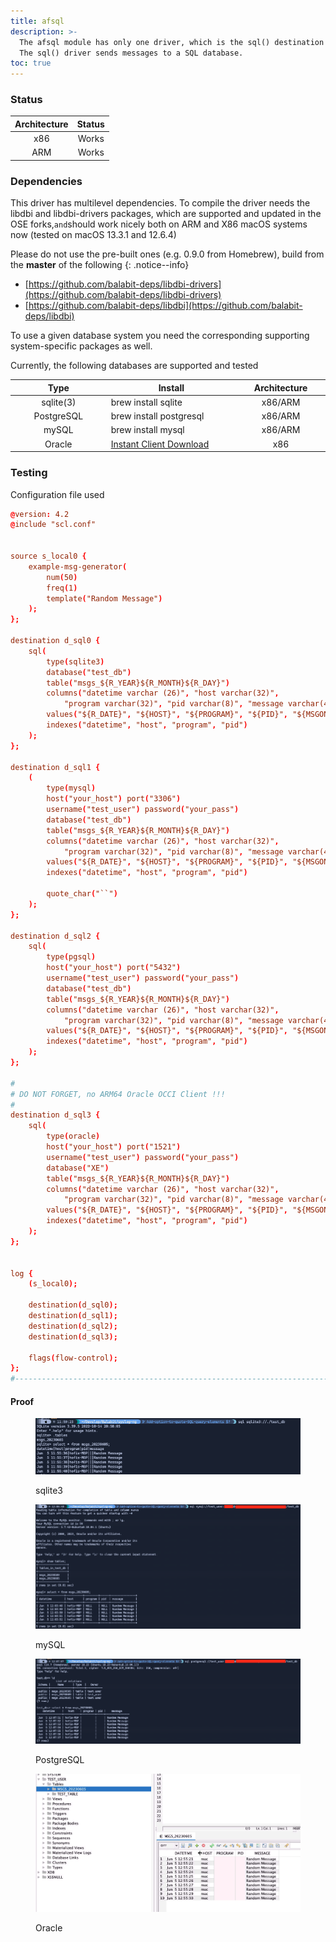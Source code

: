 ```yaml
---
title: afsql
description: >-
  The afsql module has only one driver, which is the sql() destination driver.
  The sql() driver sends messages to a SQL database.
toc: true
---
```


### Status

| Architecture | Status |
| :----------: | :----: |
|      x86     |  Works |
|      ARM     |  Works |

### Dependencies

This driver has multilevel dependencies. To compile the driver needs the libdbi and libdbi-drivers packages, which are supported and updated in the OSE forks,`and`should work nicely both on ARM and X86 macOS systems now (tested on macOS 13.3.1 and 12.6.4)

Please do not use the pre-built ones (e.g. 0.9.0 from Homebrew), build from the **master** of the following
{: .notice--info}

* [https://github.com/balabit-deps/libdbi-drivers](https://github.com/balabit-deps/libdbi-drivers)
* [https://github.com/balabit-deps/libdbi](https://github.com/balabit-deps/libdbi)

To use a given database system you need the corresponding supporting system-specific packages as well.&#x20;

Currently, the following databases are supported and tested

<table>
  <thead>
    <tr>
      <th width="178" align="center">Type</th>
      <th width="271">Install</th>
      <th width="156" align="center">Architecture</th>
    </tr>
  </thead>
  <tbody>
    <tr>
      <td align="center">sqlite(3)</td>
      <td>brew install sqlite</td>
      <td align="center">x86/ARM</td>
    </tr>
    <tr>
      <td align="center">PostgreSQL</td>
      <td>brew install postgresql</td>
      <td align="center">x86/ARM</td>
    </tr>
    <tr>
      <td align="center">mySQL</td>
      <td>brew install mysql</td>
      <td align="center">x86/ARM</td>
    </tr>
    <tr>
      <td align="center">Oracle</td>
      <td>
        <a href="https://www.oracle.com/database/technologies/instant-client/macos-intel-x86-downloads.html">Instant Client Download</a>
      </td>
      <td align="center">x86</td>
    </tr>
  </tbody>
</table>

### Testing

Configuration file used

```conf
@version: 4.2
@include "scl.conf"


source s_local0 {
    example-msg-generator(
        num(50)
        freq(1)
        template("Random Message")
    );
};

destination d_sql0 {
    sql(
        type(sqlite3)
        database("test_db")
        table("msgs_${R_YEAR}${R_MONTH}${R_DAY}")
        columns("datetime varchar (26)", "host varchar(32)",
            "program varchar(32)", "pid varchar(8)", "message varchar(4096)")
        values("${R_DATE}", "${HOST}", "${PROGRAM}", "${PID}", "${MSGONLY}")
        indexes("datetime", "host", "program", "pid")
    );
};

destination d_sql1 {
    (
        type(mysql)
        host("your_host") port("3306")
        username("test_user") password("your_pass")
        database("test_db")
        table("msgs_${R_YEAR}${R_MONTH}${R_DAY}")
        columns("datetime varchar (26)", "host varchar(32)",
            "program varchar(32)", "pid varchar(8)", "message varchar(4096)")
        values("${R_DATE}", "${HOST}", "${PROGRAM}", "${PID}", "${MSGONLY}")
        indexes("datetime", "host", "program", "pid")

        quote_char("``")
    );
};

destination d_sql2 {
    sql(
        type(pgsql)
        host("your_host") port("5432")
        username("test_user") password("your_pass")
        database("test_db")
        table("msgs_${R_YEAR}${R_MONTH}${R_DAY}")
        columns("datetime varchar (26)", "host varchar(32)",
            "program varchar(32)", "pid varchar(8)", "message varchar(4096)")
        values("${R_DATE}", "${HOST}", "${PROGRAM}", "${PID}", "${MSGONLY}")
        indexes("datetime", "host", "program", "pid")
    );
};

#
# DO NOT FORGET, no ARM64 Oracle OCCI Client !!!
#
destination d_sql3 {
    sql(
        type(oracle)
        host("your_host") port("1521")
        username("test_user") password("your_pass")
        database("XE")
        table("msgs_${R_YEAR}${R_MONTH}${R_DAY}")
        columns("datetime varchar (26)", "host varchar(32)",
            "program varchar(32)", "pid varchar(8)", "message varchar(4000)")
        values("${R_DATE}", "${HOST}", "${PROGRAM}", "${PID}", "${MSGONLY}")
        indexes("datetime", "host", "program", "pid")
    );
};


log {
    (s_local0);

    destination(d_sql0);
    destination(d_sql1);
    destination(d_sql2);
    destination(d_sql3);

    flags(flow-control);
};
#---------------------------------------------------------------------------

```

#### Proof

<figure><img src="/assets/images/Screenshot 2023-06-05 at 12.00.17 (1).png" alt=""><figcaption><p>sqlite3</p></figcaption></figure>

<figure><img src="/assets/images/Screenshot 2023-06-05 at 12.07.21 (1).png" alt=""><figcaption><p>mySQL</p></figcaption></figure>

<figure><img src="/assets/images/Screenshot 2023-06-05 at 12.08.39 (1).png" alt=""><figcaption><p>PostgreSQL</p></figcaption></figure>

<figure><img src="/assets/images/Screenshot 2023-06-05 at 14.43.43.png" alt=""><figcaption><p>Oracle</p></figcaption></figure>
